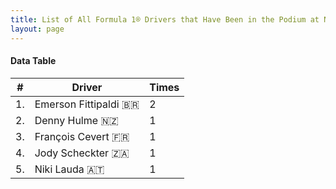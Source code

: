 ```yaml
---
title: List of All Formula 1® Drivers that Have Been in the Podium at Nivelles-Baulers
layout: page
---
```


<canvas id="chart" width="400" height="180"></canvas>
<script>
var data = {
    "datasets": [
        {
            "backgroundColor": "#f3a935",
            "borderColor": "#f68639",
            "borderWidth": 1,
            "data": [
                2.0,
                1.0,
                1.0,
                1.0,
                1.0
            ],
            "label": "Times"
        }
    ],
    "labels": [
        "Emerson Fittipaldi 🇧🇷",
        "Denny Hulme 🇳🇿",
        "François Cevert 🇫🇷",
        "Jody Scheckter 🇿🇦",
        "Niki Lauda 🇦🇹"
    ]
};
var options = {
  legend: {
    display: false
  },
  scales: {
    xAxes: [{
      ticks: {
        beginAtZero: true,
        maxRotation: 180,
        display: window.innerWidth > 800
      }
    }],
    yAxes: [{
      ticks: {
        beginAtZero: true
      }
    }]
  },
  onResize: function(chart, size) {
    chart.options.scales.xAxes[0].ticks.display = size.width > 800;
  }
};
new Chart("chart", {
    data: data,
    type: 'bar',
    options: options
});
</script>



#### Data Table

| # | Driver | Times |
|--|--|--|
| 1. | Emerson Fittipaldi 🇧🇷 | 2 |
| 2. | Denny Hulme 🇳🇿 | 1 |
| 3. | François Cevert 🇫🇷 | 1 |
| 4. | Jody Scheckter 🇿🇦 | 1 |
| 5. | Niki Lauda 🇦🇹 | 1 |
